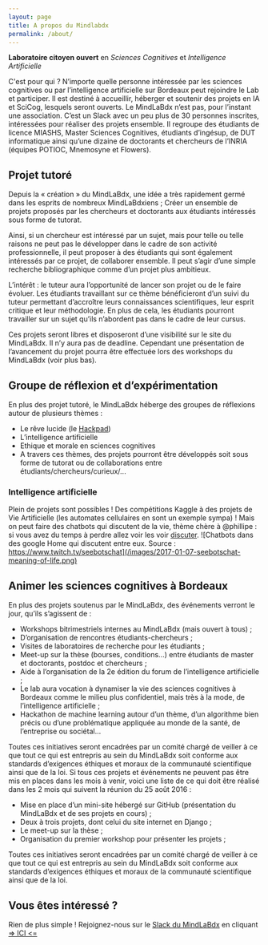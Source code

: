 ```yaml
---
layout: page
title: A propos du Mindlabdx
permalink: /about/
---
```


**Laboratoire citoyen ouvert** en _Sciences Cognitives_ et _Intelligence Artificielle_

C'est pour qui ? N’importe quelle personne intéressée par les sciences cognitives ou par l’intelligence artificielle sur Bordeaux peut rejoindre le Lab et participer. Il est destiné à accueillir, héberger et soutenir des projets en IA et SciCog, lesquels seront ouverts. Le MindLaBdx n’est pas, pour l’instant une association. C’est un Slack avec un peu plus de 30 personnes inscrites, intéressées pour réaliser des projets ensemble. Il regroupe des étudiants de licence MIASHS, Master Sciences Cognitives, étudiants d’ingésup, de DUT informatique ainsi qu’une dizaine de doctorants et chercheurs de l’INRIA (équipes POTIOC, Mnemosyne et Flowers).

## Projet tutoré

Depuis la « création » du MindLaBdx, une idée a très rapidement germé dans les esprits de nombreux MindLaBdxiens ; Créer un ensemble de projets proposés par les chercheurs et doctorants aux étudiants intéressés sous forme de tutorat.

Ainsi, si un chercheur est intéressé par un sujet, mais pour telle ou telle raisons ne peut pas le développer dans le cadre de son activité professionnelle, il peut proposer à des étudiants qui sont également intéressés par ce projet, de collaborer ensemble. Il peut s’agir d’une simple recherche bibliographique comme d’un projet plus ambitieux.

L’intérêt : le tuteur aura l’opportunité de lancer son projet ou de le faire évoluer. Les étudiants travaillant sur ce thème bénéficieront d’un suivi du tuteur permettant d’accroître leurs connaissances scientifiques, leur esprit critique et leur méthodologie. En plus de cela, les étudiants pourront travailler sur un sujet qu’ils n’abordent pas dans le cadre de leur cursus.

Ces projets seront libres et disposeront d’une visibilité sur le site du MindLaBdx. Il n’y aura pas de deadline. Cependant une présentation de l’avancement du projet pourra être effectuée lors des workshops du MindLaBdx (voir plus bas).

## Groupe de réflexion et d’expérimentation

En plus des projet tutoré, le MindLaBdx héberge des groupes de réflexions autour de plusieurs thèmes :

- Le rêve lucide (le [Hackpad](https://hackpad.com/Mindlab-Rve-Lucide-0ZOGsg4t4h1))
- L’intelligence artificielle
- Ethique et morale en sciences cognitives
- A travers ces thèmes, des projets pourront être développés soit sous forme de tutorat ou de collaborations entre étudiants/chercheurs/curieux/...

### Intelligence artificielle

Plein de projets sont possibles ! Des compétitions Kaggle à des projets de Vie Artificielle (les automates cellulaires en sont un exemple sympa) ! Mais on peut faire des chatbots qui discutent de la vie, thème chère à @phillipe : si vous avez du temps à perdre allez voir les voir [discuter](https://www.twitch.tv/seebotschat).
![Chatbots dans des google Home qui discutent entre eux. Source : https://www.twitch.tv/seebotschat](/images/2017-01-07-seebotschat-meaning-of-life.png)

## Animer les sciences cognitives à Bordeaux

En plus des projets soutenus par le MindLaBdx, des événements verront le jour, qu’ils s’agissent de :

- Workshops bitrimestriels internes au MindLaBdx (mais ouvert à tous) ;
- D’organisation de rencontres étudiants-chercheurs ;
- Visites de laboratoires de recherche pour les étudiants ;
- Meet-up sur la thèse (bourses, conditions...) entre étudiants de master et doctorants, postdoc et chercheurs ;
- Aide à l’organisation de la 2e édition du forum de l’intelligence artificielle ;
- Le lab aura vocation à dynamiser la vie des sciences cognitives à Bordeaux comme le milieu plus confidentiel, mais très à la mode, de l’intelligence artificielle ;
- Hackathon de machine learning autour d’un thème, d’un algorithme bien précis ou d’une problématique appliquée au monde de la santé, de l’entreprise ou sociétal...

Toutes ces initiatives seront encadrées par un comité chargé de veiller à ce que tout ce qui est entrepris au sein du MindLaBdx soit conforme aux standards d’exigences éthiques et moraux de la communauté scientifique ainsi que de la loi. Si tous ces projets et événements ne peuvent pas être mis en places dans les mois à venir, voici une liste de ce qui doit être réalisé dans les 2 mois qui suivent la réunion du 25 août 2016 :

- Mise en place d’un mini-site hébergé sur GitHub (présentation du MindLaBdx et de ses projets en cours) ;
- Deux à trois projets, dont celui du site internet en Django ;
- Le meet-up sur la thèse ;
- Organisation du premier workshop pour présenter les projets ;

Toutes ces initiatives seront encadrées par un comité chargé de veiller à ce que tout ce qui est entrepris au sein du MindLaBdx soit conforme aux standards d’exigences éthiques et moraux de la communauté scientifique ainsi que de la loi.

## Vous êtes intéressé ?

Rien de plus simple ! Rejoignez-nous sur le [Slack du MindLaBdx](http://mindlabdx.slack.com) en cliquant [=> ICI <=](http://mindlabdx.herokuapp.com)
